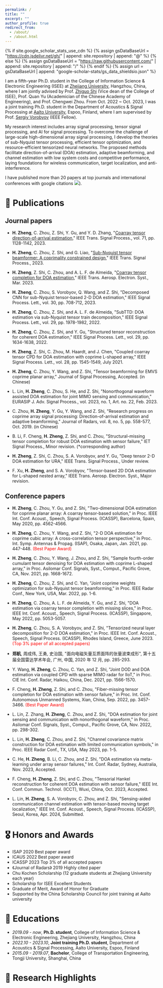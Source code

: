 ```yaml
---
permalink: /
title: ""
excerpt: ""
author_profile: true
redirect_from: 
  - /about/
  - /about.html
---
```


{% if site.google_scholar_stats_use_cdn %}
{% assign gsDataBaseUrl = "https://cdn.jsdelivr.net/gh/" | append: site.repository | append: "@" %}
{% else %}
{% assign gsDataBaseUrl = "https://raw.githubusercontent.com/" | append: site.repository | append: "/" %}
{% endif %}
{% assign url = gsDataBaseUrl | append: "google-scholar-stats/gs_data_shieldsio.json" %}

<span class='anchor' id='about-me'></span>

I am a fifth-year Ph.D. student in the College of Information Science & Electronic Engineering (ISEE) at [Zhejiang University](https://www.zju.edu.cn/english/), Hangzhou, China, where I am jointly advised by Prof. [Zhiguo Shi](https://person.zju.edu.cn/shizg) (Vice dean of the College of ISEE), Prof. Quan Yu (Academician of the Chinese Academy of Engineering), and Prof. Chengwei Zhou. From Oct. 2022 ~ Oct. 2023, I was a joint training Ph.D. student in the Department of Acoustics & Signal Processing at [Aalto University](https://www.aalto.fi/en), Espoo, Finland, where I am supervised by Prof. [Sergiy Vorobyov](https://users.aalto.fi/~vorobys1/) (IEEE Fellow). 


My research interest includes array signal processing, tensor signal processing, and AI for signal processing. To overcome the challenge of large-scale high-dimensional array signal processing, I develop the theories of sub-Nyquist tensor processing, efficient tensor optimization, and resource-efficient tensorized neural networks. The proposed methods facilitate direction-of-arrival (DOA) estimation, adaptive beamforming, and channel estimation with low system costs and competitive performance, laying foundations for wireless communication, target localization, and anti-interference.

I have published more than 20 papers at top journals and international conferences with google citations <a href='https://scholar.google.com/citations?user=s7AazQUAAAAJ'><img src="https://img.shields.io/endpoint?url={{ url | url_encode }}&logo=Google%20Scholar&labelColor=f6f6f6&color=9cf&style=flat&label=citations"></a>).


# 📝 Publications 

## **Journal papers**

- **H. Zheng**, C. Zhou, Z. Shi, Y. Gu, and Y. D. Zhang, "[Coarray tensor direction-of-arrival estimation](https://ieeexplore.ieee.org/document/10078271)," IEEE Trans. Signal Process., vol. 71, pp. 1128-1142, 2023. 

- **H. Zheng**, C. Zhou, Z. Shi, and G. Liao, "[Sub-Nyquist tensor beamformer: A coprimality constrained design](https://ieeexplore.ieee.org/abstract/document/10232921)," IEEE Trans. Signal Process., 2023.

- **H. Zheng**, Z. Shi, C. Zhou, and A. L. F. de Almeida, "[Coarray tensor completion for DOA estimation](https://ieeexplore.ieee.org/document/10087326)," IEEE Trans. Aerosp. Electron. Syst., Mar. 2023. 

- **H. Zheng**, C. Zhou, S. Vorobyov, Q. Wang, and Z. Shi, "Decomposed CNN for sub-Nyquist tensor-based 2-D DOA estimation," IEEE Signal Process. Lett., vol. 30, pp. 708-712, 2023.

- **H. Zheng**, C. Zhou, Z. Shi, and A. L. F. de Almeida, "SubTTD: DOA estimation via sub-Nyquist tensor train decomposition," IEEE Signal Process. Lett., vol. 29, pp. 1978-1982, 2022.

- **H. Zheng**, C. Zhou, Z. Shi, and Y. Gu, "Structured tensor reconstruction for coherent DOA estimation," IEEE Signal Process. Lett., vol. 29, pp. 1634-1638, 2022.

- **H. Zheng**, Z. Shi, C. Zhou, M. Haardt, and J. Chen, "Coupled coarray tensor CPD for DOA estimation with coprime L-shaped array," IEEE Signal Process. Lett., vol. 28, pp. 1545-1549, July 2021.

- **H. Zheng**, C. Zhou, Y. Wang, and Z. Shi, "Tensor beamforming for EMVS coprime planar array," Journal of Signal Processing, Accepted. (in Chinese)

- L. Lin, **H. Zheng**, C. Zhou, S. He, and Z. Shi, "Nonorthogonal waveform assisted DOA estimation for joint MIMO sensing and communication," EURASIP J. Adv. Signal Process., vol. 2023, no. 1, Art. no. 22, Feb. 2023.

- C. Zhou, **H. Zheng**, Y. Gu, Y. Wang, and Z. Shi, "Research progress on coprime array signal processing: Direction-of-arrival estimation and adaptive beamforming," Journal of Radars, vol. 8, no. 5, pp. 558-577, Oct. 2019. (in Chinese)

-  B. Li, F. Cheng, **H. Zheng**, Z. Shi, and C. Zhou, "Structural-missing tensor completion for robust DOA estimation with sensor failure," IET Signal Process., Minor revision. (*corresponding author)

-  **H. Zheng**, Z. Shi, C. Zhou, S. A. Vorobyov, and Y. Gu, "Deep tensor 2-D DOA estimation for URA," IEEE Trans. Signal Process., Under review.

-  F. Xu, **H. Zheng**, and S. A. Vorobyov, "Tensor-based 2D DOA estimation for L-shaped nested array," IEEE Trans. Aerosp. Electron. Syst., Major revision.

## **Conference papers**

- **H. Zheng**, C. Zhou, Y. Gu, and Z. Shi, "Two-dimensional DOA estimation for coprime planar array: A coarray tensor-based solution," in Proc. IEEE Int. Conf. Acoust., Speech, Signal Process. (ICASSP), Barcelona, Spain, May 2020, pp. 4562-4566.

- **H. Zheng**, C. Zhou, Y. Wang, and Z. Shi, "2-D DOA estimation for coprime cubic array: A cross-correlation tensor perspective," in Proc. Int. Symp. Antennas & Propag. (ISAP), Osaka, Japan, Jan. 2021, pp. 447-448. <font color=red>(Best Paper Award)</font>

-  **H. Zheng**, C. Zhou, Y. Wang, J. Zhou, and Z. Shi, "Sample fourth-order cumulant tensor denoising for DOA estimation with coprime L-shaped array," in Proc. Asilomar Conf. Signals, Syst., Comput., Pacific Grove, CA, Nov. 2021, pp. 1668-1672.

-  **H. Zheng**, C. Zhou, Z. Shi, and C. Yan, "Joint coprime weights optimization for sub-Nyquist tensor beamforming," in Proc. IEEE Radar Conf., New York, USA, Mar. 2022, pp. 1-6.

-  **H. Zheng**, C. Zhou, A. L. F. de Almeida, Y. Gu, and Z. Shi, "DOA estimation via coarray tensor completion with missing slices," in Proc. IEEE Int. Conf. Acoust., Speech, Signal Process. (ICASSP), Singapore, May 2022, pp. 5053-5057.

-  **H. Zheng**, C. Zhou, S. A. Vorobyov, and Z. Shi, "Tensorized neural layer decomposition for 2-D DOA estimation," in Proc. IEEE Int. Conf. Acoust., Speech, Signal Process. (ICASSP), Rhodes Island, Greece, June 2023. <font color=red>(Top 3% paper of all accepted papers)</font>

- **郑航**, 周成伟, 王勇, 史治国, "面向电磁矢量互质面阵的张量波束成形", 第十五届全国雷达学术年会, 广州, 中国, 2020 年 12 月, pp. 285-293.

- Y. Wang, **H. Zheng**, C. Zhou, C. Yan, and Z. Shi, "Joint DOD and DOA estimation via coupled CPD with sparse MIMO radar for IIoT," in Proc. CIE Int. Conf. Radar, Haikou, China, Dec. 2021, pp. 1566-1570.

- F. Cheng, **H. Zheng**, Z. Shi, and C. Zhou, "Fiber-missing tensor completion for DOA estimation with sensor failure," in Proc. Int. Conf. Autonomous Unmanned Systems, Xian, China, Sep. 2022, pp. 3457-3466. <font color=red>(Best Paper Award)</font>

- L. Lin, Z. Zhang, **H. Zheng**, C. Zhou, and Z. Shi, "DOA estimation for joint sensing and communication with nonorthogonal waveform," in Proc. Asilomar Conf. Signals, Syst., Comput., Pacific Grove, CA, Nov. 2022, pp. 298-302.

- L. Lin, **H. Zheng**, C. Zhou, and Z. Shi, "Channel covariance matrix construction for DOA estimation with limited communication symbols," in Proc. IEEE Radar Conf., TX, USA, May 2023, pp. 1-5.

- C. He, **H. Zheng**, B. Li, C. Zhou, and Z. Shi, "DOA estimation via meta-learning under array sensor failures," Int. Conf. Radar, Sydney, Australia, Nov. 2023, Accepted.

- F. Cheng, **H. Zheng**, Z. Shi, and C. Zhou, "Tensorial Hankel reconstruction for coherent DOA estimation with sensor failure," IEEE Int. Conf. Commun. Technol. (ICCT), Wuxi, China, Oct. 2023, Accepted.

- L. Lin, **H. Zheng**, S. A. Vorobyov, C. Zhou, and Z. Shi, "Sensing-aided communication channel estimation with tensor-based moving target localization," IEEE Int. Conf. Acoust., Speech, Signal Process. (ICASSP), Seoul, Korea, Apr. 2024, Submitted.

# 🎖 Honors and Awards

- ISAP 2020 Best paper award
- ICAUS 2022 Best paper award
- ICASSP 2023 Top 3% of all accepted papers
- 《Journal of Radars》 2019 Highly cited paper
- Chu Kochen Scholarship (12 graduate students at Zhejiang University each year)
- Scholarship for ISEE Excellent Students
- Graduate of Merit, Award of Honor for Graduate
- Supported by the China Scholarship Council for joint training at Aalto university

# 📖 Educations
- *2019.09 - now*, **Ph.D. student**, College of Information Science & Electronic Engineering, Zhejiang University, Hangzhou, China
- *2022.10 - 2023.10*, **Joint training Ph.D. student**, Department of Acoustics & Signal Processing, Aalto University, Espoo, Finland
- *2015.09 - 2019.07*, **Bachelor**, College of Transportation Engineering, Tongji University, Shanghai, China

# 💬 Research Highlights

